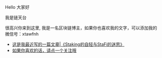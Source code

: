 <p>Hello 大家好</p>



<p>我是链天台 </p>



<p>很高兴你来到这里, 我是一名区块链博主，如果你也喜欢我的文字，可以添加我的微信号：xtawfnh</p>







<ul>



<li> <a href="https://mp.weixin.qq.com/s/Nd2RQKen8ZbBIBFcrlXrfg">这是我最近写的一篇文章|《Staking的自轻与StaFi的迷思》</a> </li>



<li> <a href="https://mp.weixin.qq.com/s/Nd2RQKen8ZbBIBFcrlXrfg">如果你喜欢的话，请点一个关注哦</a> </li>



</ul>
